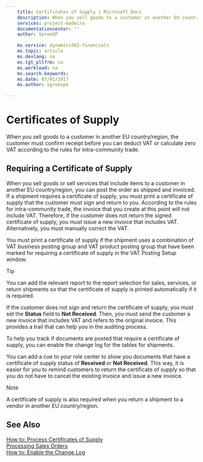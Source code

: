 ```yaml
---
    title: Certificates of Supply | Microsoft Docs
    description: When you sell goods to a customer in another EU country/region, the customer must confirm receipt before you can deduct VAT or calculate zero VAT according to the rules for intra-community trade.
    services: project-madeira
    documentationcenter: ''
    author: SorenGP

    ms.service: dynamics365-financials
    ms.topic: article
    ms.devlang: na
    ms.tgt_pltfrm: na
    ms.workload: na
    ms.search.keywords:
    ms.date: 07/01/2017
    ms.author: sgroespe

---
```

# Certificates of Supply
When you sell goods to a customer in another EU country/region, the customer must confirm receipt before you can deduct VAT or calculate zero VAT according to the rules for intra-community trade.  
  
## Requiring a Certificate of Supply  
 When you sell goods or sell services that include items to a customer in another EU country/region, you can post the order as shipped and invoiced. If a shipment requires a certificate of supply, you must print a certificate of supply that the customer must sign and return to you. According to the rules for intra-community trade, the invoice that you create at this point will not include VAT. Therefore, if the customer does not return the signed certificate of supply, you must issue a new invoice that includes VAT. Alternatively, you must manually correct the VAT.  
  
 You must print a certificate of supply if the shipment uses a combination of VAT business posting group and VAT product posting group that have been marked for requiring a certificate of supply in the VAT Posting Setup window.  
  
> [!TIP]  
>  You can add the relevant report to the report selection for sales, services, or return shipments so that the certificate of supply is printed automatically if it is required.  
  
 If the customer does not sign and return the certificate of supply, you must set the **Status** field to **Not Received**. Then, you must send the customer a new invoice that includes VAT and refers to the original invoice. This provides a trail that can help you in the auditing process.  
  
 To help you track if documents are posted that require a certificate of supply, you can enable the change log for the tables for shipments.  
  
 You can add a cue to your role center to show you documents that have a certificate of supply status of **Received** or **Not Received**. This way, it is easier for you to remind customers to return the certificate of supply so that you do not have to cancel the existing invoice and issue a new invoice.  
  
> [!NOTE]  
>  A certificate of supply is also required when you return a shipment to a vendor in another EU country/region.  
  
## See Also  
 [How to: Process Certificates of Supply](../how-to-process-certificates-of-supply.md)   
 [Processing Sales Orders](../processing-sales-orders.md)   
 [How to: Enable the Change Log](../how-to-enable-the-change-log.md)